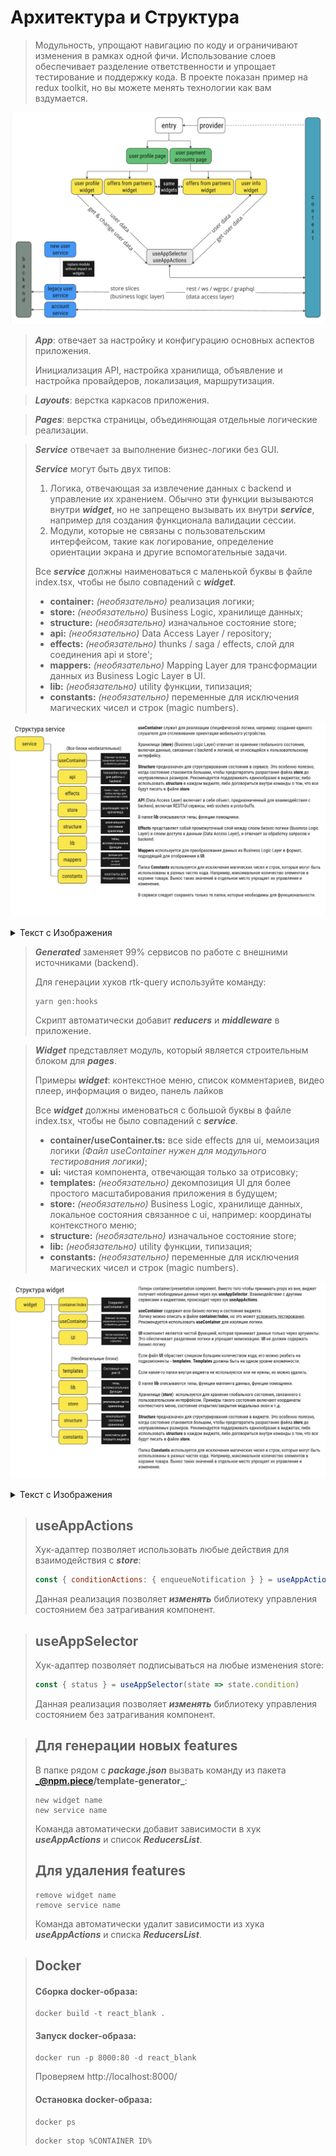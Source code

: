 # Архитектура и Структура

> Модульность, упрощают навигацию по коду и ограничивают изменения в рамках одной фичи. Использование слоев обеспечивает
> разделение ответственности и упрощает тестирование и поддержку кода. В проекте показан пример на redux toolkit, но вы
> можете менять технологии как вам вздумается.

![img.png](docs/i1.png)

> **_App_**: отвечает за настройку и конфигурацию основных аспектов приложения.
> 
> Инициализация API, настройка хранилища, объявление и настройка провайдеров, локализация, маршрутизация.
 

> **_Layouts_**: верстка каркасов приложения.

> **_Pages_**: верстка страницы, объединяющая отдельные логические реализации.

> **_Service_** отвечает за выполнение бизнес-логики без GUI.
> 
> **_Service_** могут быть двух типов:
> 1. Логика, отвечающая за извлечение данных с backend и управление их хранением. Обычно эти функции вызываются внутри _**widget**_, но не запрещено вызывать их внутри _**service**_, например для создания функционала валидации сессии.
> 2. Модули, которые не связаны с пользовательским интерфейсом, такие как логирование, определение ориентации экрана и другие вспомогательные задачи.
> 
> Все **_service_** должны наименоваться с маленькой буквы в файле index.tsx, чтобы не было совпадений с _**widget**_.
> + **container:** _(необязательно)_ реализация логики;
> + **store:** _(необязательно)_ Business Logic, хранилище данных;
> + **structure:** _(необязательно)_ изначальное состояние store;
> + **api:** _(необязательно)_  Data Access Layer / repository;
> + **effects:** _(необязательно)_ thunks / saga / effects, слой для соединения api и store';
> + **mappers:** _(необязательно)_  Mapping Layer для трансформации данных из Business Logic Layer в UI.
> + **lib:** _(необязательно)_  utility функции, типизация;
> + **constants:** _(необязательно)_ переменные для исключения магических чисел и строк (magic numbers).

![img.png](docs/service.png)
<details>
    <summary>
Текст с Изображения
    </summary>

<b>useContainer</b> служит для реализации специфической логики, например: создание единого слушателя для отслеживания ориентации мобильного устройства.

Хранилище <b>(store)</b> (Business Logic Layer) отвечает за хранение глобального состояния, включая данные, связанные с backend и логикой, не относящейся к пользовательскому интерфейсу.

<b>Structure</b> предназначен для структурирования состояния в сервисе. Это особенно полезно, когда состояние становится большим, чтобы предотвратить разрастание файла store до неуправляемых размеров. Рекомендуется поддерживать единообразие в виджетах; либо использовать <b>structure</b> в каждом виджете, либо договориться внутри команды о том, что все будут писать в файле <b>store</b>.

<b>API</b> (Data Access Layer) включает в себя объект, предназначенный для взаимодействия с backend, включая RESTful сервисы, web sockets и proto-buffs.

В папке <b>lib</b> описываются типы, функции помощники.

<b>Effects</b> представляет собой промежуточный слой между слоем бизнес-логики (Business Logic Layer) и слоем доступа к данным (Data Access Layer), и отвечает за обработку запросов к backend.

<b>Mappers</b> используется для преобразования данных из Business Logic Layer в формат, подходящий для отображения в UI.

Папка <b>Constants</b> используется для исключения магических чисел и строк, которые могут быть использованы в разных частях кода. Например, максимальное количество элементов в корзине товара. Вынос таких значений в отдельное место упрощает их управление и изменение.

В сервисе следует сохранять только те папки, которые необходимы для функциональности.
</details>


> **_Generated_** заменяет 99% сервисов по работе с внешними источниками (backend).
>
> Для генерации хуков rtk-query используйте команду:
> ```
> yarn gen:hooks
> ```
> Скрипт автоматически добавит **_reducers_** и **_middleware_** в приложение.

> **_Widget_** представляет модуль, который является строительным блоком для **_pages_**.
> 
> Примеры **_widget_**: контекстное меню, список комментариев, видео плеер, информация о видео, панель лайков 
> 
> Все **_widget_** должны именоваться с большой буквы в файле index.tsx, чтобы не было совпадений с **_service_**.
> + **container/useContainer.ts:** все side effects для ui, мемоизация логики _(Файл useContainer нужен для модульного
    тестирования логики)_;
> + **ui:** чистая компонента, отвечающая только за отрисовку;
> + **templates:** _(необязательно)_  декомпозиция UI для более простого масштабирования приложения в будущем;
> + **store:** _(необязательно)_  Business Logic, хранилище данных, локальное состояния связанное с ui, например:
    координаты контекстного меню;
> + **structure:** _(необязательно)_ изначальное состояние store;
> + **lib:** _(необязательно)_  utility функции, типизация;
> + **constants:** _(необязательно)_ переменные для исключения магических чисел и строк (magic numbers).

![img.png](docs/widget.png)
<details>
    <summary>
Текст с Изображения
    </summary>

Патерн container/presentation component. Вместо того чтобы принимать props из вне, виджет получает необходимые данные через хук <b>useAppSelector</b> . Взаимодействие с другими сервисами и виджетами, происходит через хук <b>useAppActions</b> .

<b>useContainer</b> содержит всю бизнес-логику и состояние виджета.
Логику можно описать в файле <b>container/index</b> , но это может усложнить тестирование. Рекомендуется использовать <b>useContainer</b>  для изоляции логики.

<b>UI</b> -компонент является чистой функцией, которая принимает данные только через аргументы. Это обеспечивает разделение логики и упрощает мемоизацию. <b>UI</b>  не должен содержать бизнес-логику.

Если файл <b>UI</b>  обрастает слишком большим количеством кода, его можно разбить на подкомпоненты - <b>templates</b> . <b>Templates</b>  должны быть на одном уровне вложенности.

Если какие-то папки внутри виджета не используются или не нужны, их можно удалить.

В папке <b>lib</b>  описываются типы, функции маппинга данных, функции помощники.

Хранилище <b>(store)</b>  используется для хранения глобального состояния, связанного с пользовательским интерфейсом. Примеры такого состояния включают координаты контекстного меню, состояние открытия/закрытия модальных окон и т.д.

<b>Structure</b>  предназначен для структурирования состояния в виджете. Это особенно полезно, когда состояние становится большим, чтобы предотвратить разрастание файла <b>store</b>  до неуправляемых размеров. Рекомендуется поддерживать единообразие в виджетах; либо использовать <b>structure</b>  в каждом виджете, либо договориться внутри команды о том, что все будут писать в файле <b>store</b> .

Папка <b>Constants</b>  используется для исключения магических чисел и строк, которые могут быть использованы в разных частях кода. Например, максимальное количество элементов в корзине товара. Вынос таких значений в отдельное место упрощает их управление и изменение.
</details>


> ## useAppActions
> Хук-адаптер позволяет использовать любые действия для взаимодействия с **_store_**:
> ```javascript
> const { conditionActions: { enqueueNotification } } = useAppActions()
> ``` 
> Данная реализация позволяет **_изменять_** библиотеку управления состоянием без затрагивания компонент.

> ## useAppSelector
> Хук-адаптер позволяет подписываться на любые изменения store:
> ```javascript
> const { status } = useAppSelector(state => state.condition)
> ``` 
> Данная реализация позволяет **_изменять_** библиотеку управления состоянием без затрагивания компонент.


> ## Для генерации новых features
>
> В папке рядом с **_package.json_** вызвать команду из пакета **_@npm.piece/template-generator_**:
> ```
> new widget name
> new service name
> ```
> Команда автоматически добавит зависимости в хук _**useAppActions**_ и список **_ReducersList_**.
> ## Для удаления features
> ```
> remove widget name
> remove service name
> ```
> Команда автоматически удалит зависимости из хука _**useAppActions**_ и списка **_ReducersList_**.


> ## Docker
> #### Сборка docker-образа:
> ```
> docker build -t react_blank .
> ```
> #### Запуск docker-образа:
> ```
> docker run -p 8000:80 -d react_blank
> ```
> Проверяем http://localhost:8000/
> #### Остановка docker-образа:
> ```
> docker ps
> ```
> ```
> docker stop %CONTAINER ID% 
> ```
